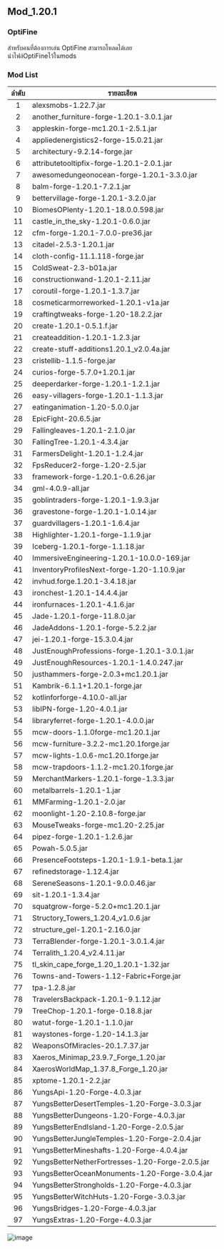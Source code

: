 ## Mod_1.20.1
### OptiFine
สำหรับคนที่ต้องการเล่น OptiFine สามารถโหลดได้เลย  
นำไฟล์OptiFineไว้ในmods

### Mod List
|ลำดับ|รายละเอียด|
|:-:|-|
|1|	alexsmobs-1.22.7.jar	|
|	2	|	another_furniture-forge-1.20.1-3.0.1.jar	|
|	3	|	appleskin-forge-mc1.20.1-2.5.1.jar	|
|	4	|	appliedenergistics2-forge-15.0.21.jar	|
|	5	|	architectury-9.2.14-forge.jar	|
|	6	|	attributetooltipfix-forge-1.20.1-2.0.1.jar	|
|	7	|	awesomedungeonocean-forge-1.20.1-3.3.0.jar	|
|	8	|	balm-forge-1.20.1-7.2.1.jar	|
|	9	|	bettervillage-forge-1.20.1-3.2.0.jar	|
|	10	|	BiomesOPlenty-1.20.1-18.0.0.598.jar	|
|	11	|	castle_in_the_sky-1.20.1-0.6.0.jar	|
|	12	|	cfm-forge-1.20.1-7.0.0-pre36.jar	|
|	13	|	citadel-2.5.3-1.20.1.jar	|
|	14	|	cloth-config-11.1.118-forge.jar	|
|	15	|	ColdSweat-2.3-b01a.jar	|
|	16	|	constructionwand-1.20.1-2.11.jar	|
|	17	|	coroutil-forge-1.20.1-1.3.7.jar	|
|	18	|	cosmeticarmorreworked-1.20.1-v1a.jar	|
|	19	|	craftingtweaks-forge-1.20-18.2.2.jar	|
|	20	|	create-1.20.1-0.5.1.f.jar	|
|	21	|	createaddition-1.20.1-1.2.3.jar	|
|	22	|	create-stuff-additions1.20.1_v2.0.4a.jar	|
|	23	|	cristellib-1.1.5-forge.jar	|
|	24	|	curios-forge-5.7.0+1.20.1.jar	|
|	25	|	deeperdarker-forge-1.20.1-1.2.1.jar	|
|	26	|	easy-villagers-forge-1.20.1-1.1.3.jar	|
|	27	|	eatinganimation-1.20-5.0.0.jar	|
|	28	|	EpicFight-20.6.5.jar	|
|	29	|	Fallingleaves-1.20.1-2.1.0.jar	|
|	30	|	FallingTree-1.20.1-4.3.4.jar	|
|	31	|	FarmersDelight-1.20.1-1.2.4.jar	|
|	32	|	FpsReducer2-forge-1.20-2.5.jar	|
|	33	|	framework-forge-1.20.1-0.6.26.jar	|
|	34	|	gml-4.0.9-all.jar	|
|	35	|	goblintraders-forge-1.20.1-1.9.3.jar	|
|	36	|	gravestone-forge-1.20.1-1.0.14.jar	|
|	37	|	guardvillagers-1.20.1-1.6.4.jar	|
|	38	|	Highlighter-1.20.1-forge-1.1.9.jar	|
|	39	|	Iceberg-1.20.1-forge-1.1.18.jar	|
|	40	|	ImmersiveEngineering-1.20.1-10.0.0-169.jar	|
|	41	|	InventoryProfilesNext-forge-1.20-1.10.9.jar	|
|	42	|	invhud.forge.1.20.1-3.4.18.jar	|
|	43	|	ironchest-1.20.1-14.4.4.jar	|
|	44	|	ironfurnaces-1.20.1-4.1.6.jar	|
|	45	|	Jade-1.20.1-forge-11.8.0.jar	|
|	46	|	JadeAddons-1.20.1-forge-5.2.2.jar	|
|	47	|	jei-1.20.1-forge-15.3.0.4.jar	|
|	48	|	JustEnoughProfessions-forge-1.20.1-3.0.1.jar	|
|	49	|	JustEnoughResources-1.20.1-1.4.0.247.jar	|
|	50	|	justhammers-forge-2.0.3+mc1.20.1.jar	|
|	51	|	Kambrik-6.1.1+1.20.1-forge.jar	|
|	52	|	kotlinforforge-4.10.0-all.jar	|
|	53	|	libIPN-forge-1.20-4.0.1.jar	|
|	54	|	libraryferret-forge-1.20.1-4.0.0.jar	|
|	55	|	mcw-doors-1.1.0forge-mc1.20.1.jar	|
|	56	|	mcw-furniture-3.2.2-mc1.20.1forge.jar	|
|	57	|	mcw-lights-1.0.6-mc1.20.1forge.jar	|
|	58	|	mcw-trapdoors-1.1.2-mc1.20.1forge.jar	|
|	59	|	MerchantMarkers-1.20.1-forge-1.3.3.jar	|
|	60	|	metalbarrels-1.20.1-1.jar	|
|	61	|	MMFarming-1.20.1-2.0.jar	|
|	62	|	moonlight-1.20-2.10.8-forge.jar	|
|	63	|	MouseTweaks-forge-mc1.20-2.25.jar	|
|	64	|	pipez-forge-1.20.1-1.2.6.jar	|
|	65	|	Powah-5.0.5.jar	|
|	66	|	PresenceFootsteps-1.20.1-1.9.1-beta.1.jar	|
|	67	|	refinedstorage-1.12.4.jar	|
|	68	|	SereneSeasons-1.20.1-9.0.0.46.jar	|
|	69	|	sit-1.20.1-1.3.4.jar	|
|	70	|	squatgrow-forge-5.2.0+mc1.20.1.jar	|
|	71	|	Structory_Towers_1.20.4_v1.0.6.jar	|
|	72	|	structure_gel-1.20.1-2.16.0.jar	|
|	73	|	TerraBlender-forge-1.20.1-3.0.1.4.jar	|
|	74	|	Terralith_1.20.4_v2.4.11.jar	|
|	75	|	tl_skin_cape_forge_1.20_1.20.1-1.32.jar	|
|	76	|	Towns-and-Towers-1.12-Fabric+Forge.jar	|
|	77	|	tpa-1.2.8.jar	|
|	78	|	TravelersBackpack-1.20.1-9.1.12.jar	|
|	79	|	TreeChop-1.20.1-forge-0.18.8.jar	|
|	80	|	watut-forge-1.20.1-1.1.0.jar	|
|	81	|	waystones-forge-1.20-14.1.3.jar	|
|	82	|	WeaponsOfMiracles-20.1.7.37.jar	|
|	83	|	Xaeros_Minimap_23.9.7_Forge_1.20.jar	|
|	84	|	XaerosWorldMap_1.37.8_Forge_1.20.jar	|
|	85	|	xptome-1.20.1-2.2.jar	|
|	86	|	YungsApi-1.20-Forge-4.0.3.jar	|
|	87	|	YungsBetterDesertTemples-1.20-Forge-3.0.3.jar	|
|	88	|	YungsBetterDungeons-1.20-Forge-4.0.3.jar	|
|	89	|	YungsBetterEndIsland-1.20-Forge-2.0.5.jar	|
|	90	|	YungsBetterJungleTemples-1.20-Forge-2.0.4.jar	|
|	91	|	YungsBetterMineshafts-1.20-Forge-4.0.4.jar	|
|	92	|	YungsBetterNetherFortresses-1.20-Forge-2.0.5.jar	|
|	93	|	YungsBetterOceanMonuments-1.20-Forge-3.0.4.jar	|
|	94	|	YungsBetterStrongholds-1.20-Forge-4.0.3.jar	|
|	95	|	YungsBetterWitchHuts-1.20-Forge-3.0.3.jar	|
|	96	|	YungsBridges-1.20-Forge-4.0.3.jar	|
|	97	|	YungsExtras-1.20-Forge-4.0.3.jar	|
![image](https://github.com/Fox-of-Death/Mod_1.20.1/assets/81943754/d1a37aae-bde6-4351-a8d1-699398bef947)

